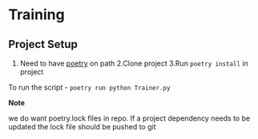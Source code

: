 # Training

## Project Setup
1. Need to have [poetry](https://python-poetry.org/docs/) on path
2.Clone project
3.Run `poetry install` in project

To run the script - `poetry run python Trainer.py`

**Note**

we do want poetry.lock files in repo. If a project dependency needs to be updated the lock file should be pushed to git
